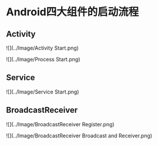 # Android四大组件的启动流程

## Activity

![](../Image/Activity Start.png)

![](../Image/Process Start.png)

## Service

![](../Image/Service Start.png)

## BroadcastReceiver

![](../Image/BroadcastReceiver Register.png)

![](../Image/BroadcastReceiver Broadcast and Receiver.png)
